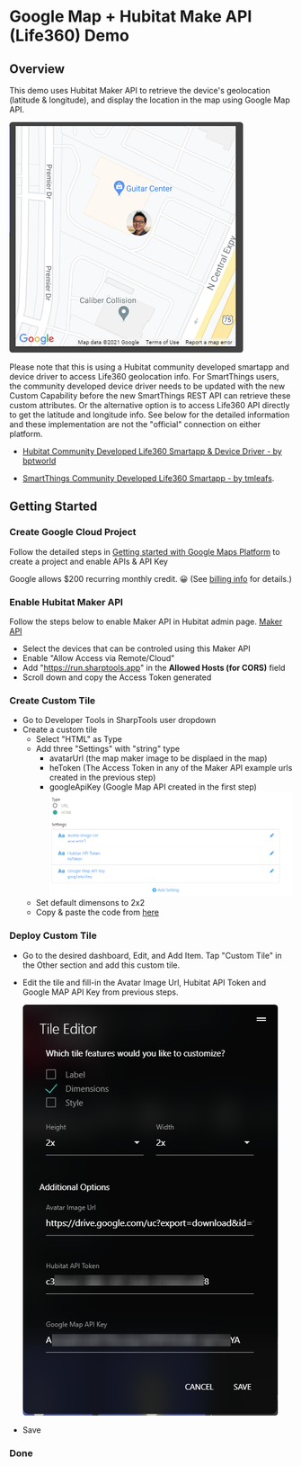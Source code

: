 # Google Map + Hubitat Make API (Life360) Demo

## Overview

This demo uses Hubitat Maker API to retrieve the device's geolocation (latitude & longitude), and display the location in the map using Google Map API.

![Quick View](/Google%20Map%20Demo/assets/location_tracker_tile.png)

Please note that this is using a Hubitat community developed smartapp and device driver to access Life360 geolocation info. For SmartThings users, the community developed device driver needs to be updated with the new Custom Capability before the new SmartThings REST API can retrieve these custom attributes. Or the alternative option is to access Life360 API directly to get the latitude and longitude info. See below for the detailed information and these implementation are not the "official" connection on either platform.

* [Hubitat Community Developed Life360 Smartapp & Device Driver - by bptworld](https://github.com/bptworld/Hubitat/tree/master/Ported)

* [SmartThings Community Developed Life360 Smartapp - by tmleafs](https://github.com/tmleafs/life360-smartthings-refresh/tree/master/smartapps/tmleafs/life360-connect.src).


## Getting Started

### Create Google Cloud Project
Follow the detailed steps in [Getting started with Google Maps Platform](https://developers.google.com/maps/gmp-get-started) to create a project and enable APIs & API Key

Google allows $200 recurring monthly credit. 😀 
(See [billing info](https://developers.google.com/maps/billing-credits) for details.)

### Enable Hubitat Maker API 
Follow the steps below to enable Maker API in Hubitat admin page.
[Maker API](https://docs.hubitat.com/index.php?title=Maker_API)
* Select the devices that can be controled using this Maker API
* Enable "Allow Access via Remote/Cloud"
* Add "https://run.sharptools.app" in the **Allowed Hosts (for CORS)** field
* Scroll down and copy the Access Token generated

### Create Custom Tile
* Go to Developer Tools in SharpTools user dropdown
* Create a custom tile
    * Select "HTML" as Type
    * Add three "Settings" with "string" type
        * avatarUrl (the map maker image to be displaed in the map)
        * heToken (The Access Token in any of the Maker API example urls created in the previous step)
        * googleApiKey (Google Map API created in the first step)
    ![settings](/Google%20Map%20Demo/assets/tile_settings.png)
    * Set default dimensons to 2x2
    * Copy & paste the code from [here](/Google%20Map%20Demo/source.html)

### Deploy Custom Tile
* Go to the desired dashboard, Edit, and Add Item. Tap "Custom Tile" in the Other section and add this custom tile.

* Edit the tile and fill-in the Avatar Image Url, Hubitat API Token and Google MAP API Key from previous steps. 

  ![Edit custom tile](/Google%20Map%20Demo/assets/tile_editor.png)

* Save


### Done